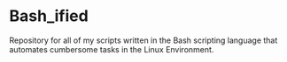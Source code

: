 # Bash_ified
Repository for all of my scripts written in the Bash scripting language that automates cumbersome tasks in the Linux Environment.
